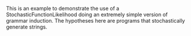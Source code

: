 This is an example to demonstrate the use of a StochasticFunctionLikelihood doing an extremely simple version of grammar induction. The hypotheses here are programs that stochastically generate strings.